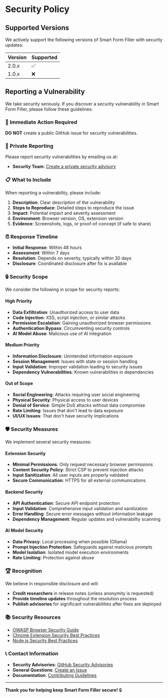 # Security Policy

## Supported Versions

We actively support the following versions of Smart Form Filler with security updates:

| Version | Supported          |
| ------- | ------------------ |
| 2.0.x   | ✅ |
| 1.0.x   | ❌ |

## Reporting a Vulnerability

We take security seriously. If you discover a security vulnerability in Smart Form Filler, please follow these guidelines:

### 🚨 Immediate Action Required

**DO NOT** create a public GitHub issue for security vulnerabilities.

### 📧 Private Reporting

Please report security vulnerabilities by emailing us at:
- **Security Team**: [Create a private security advisory](https://github.com/hddevteam/smart-form-filler/security/advisories/new)

### 📋 What to Include

When reporting a vulnerability, please include:

1. **Description**: Clear description of the vulnerability
2. **Steps to Reproduce**: Detailed steps to reproduce the issue
3. **Impact**: Potential impact and severity assessment
4. **Environment**: Browser version, OS, extension version
5. **Evidence**: Screenshots, logs, or proof-of-concept (if safe to share)

### ⏰ Response Timeline

- **Initial Response**: Within 48 hours
- **Assessment**: Within 7 days
- **Resolution**: Depends on severity, typically within 30 days
- **Disclosure**: Coordinated disclosure after fix is available

### 🔒 Security Scope

We consider the following in scope for security reports:

#### High Priority
- **Data Exfiltration**: Unauthorized access to user data
- **Code Injection**: XSS, script injection, or similar attacks
- **Permission Escalation**: Gaining unauthorized browser permissions
- **Authentication Bypass**: Circumventing security controls
- **AI Model Abuse**: Malicious use of AI integration

#### Medium Priority
- **Information Disclosure**: Unintended information exposure
- **Session Management**: Issues with state or session handling
- **Input Validation**: Improper validation leading to security issues
- **Dependency Vulnerabilities**: Known vulnerabilities in dependencies

#### Out of Scope
- **Social Engineering**: Attacks requiring user social engineering
- **Physical Security**: Physical access to user devices
- **Denial of Service**: Simple DoS attacks without data compromise
- **Rate Limiting**: Issues that don't lead to data exposure
- **UI/UX Issues**: That don't have security implications

### 🛡️ Security Measures

We implement several security measures:

#### Extension Security
- **Minimal Permissions**: Only request necessary browser permissions
- **Content Security Policy**: Strict CSP to prevent injection attacks
- **Input Sanitization**: All user inputs are properly validated
- **Secure Communication**: HTTPS for all external communications

#### Backend Security
- **API Authentication**: Secure API endpoint protection
- **Input Validation**: Comprehensive input validation and sanitization
- **Error Handling**: Secure error messages without information leakage
- **Dependency Management**: Regular updates and vulnerability scanning

#### AI Model Security
- **Data Privacy**: Local processing when possible (Ollama)
- **Prompt Injection Protection**: Safeguards against malicious prompts
- **Model Isolation**: Isolated model execution environments
- **Rate Limiting**: Protection against abuse

### 🏆 Recognition

We believe in responsible disclosure and will:

- **Credit researchers** in release notes (unless anonymity is requested)
- **Provide timeline updates** throughout the resolution process
- **Publish advisories** for significant vulnerabilities after fixes are deployed

### 📚 Security Resources

- [OWASP Browser Security Guide](https://owasp.org/www-project-web-security-testing-guide/)
- [Chrome Extension Security Best Practices](https://developer.chrome.com/docs/extensions/mv3/security/)
- [Node.js Security Best Practices](https://nodejs.org/en/docs/guides/security/)

### 📞 Contact Information

- **Security Advisories**: [GitHub Security Advisories](https://github.com/hddevteam/smart-form-filler/security/advisories)
- **General Questions**: [Create an Issue](https://github.com/hddevteam/smart-form-filler/issues/new/choose)
- **Documentation**: [Contributing Guidelines](.github/CONTRIBUTING.md)

---

**Thank you for helping keep Smart Form Filler secure!** 🔒
